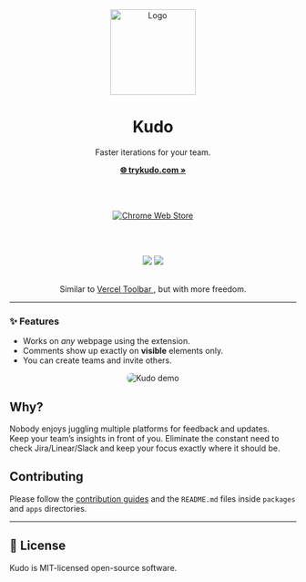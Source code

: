 <div align="center">
  <img 
    width="150" 
    height="150" 
    src="https://github.com/user-attachments/assets/1a92c695-091a-412f-85f1-e35021818754" 
    alt="Logo"
  />
  <h1><b>Kudo</b></h1>
  <p>Faster iterations for your team.</p>
  
  <a href="https://trykudo.com"><strong>🌐 trykudo.com »</strong></a>
  
  <br /><br />
  
  <a href="https://chromewebstore.google.com/detail/start-discussions-on-any/opjhfmikhimgkhkhaoallkipjimkpmma">
    <img alt="Chrome Web Store" src="https://img.shields.io/badge/Download-Chrome-blue?logo=googlechrome&style=for-the-badge" />
  </a>

  <br /><br />
  
  <img src="https://img.shields.io/badge/status-public%20beta-yellow?style=for-the-badge" />
  <img src="https://img.shields.io/github/license/tareqrafed/kudo?style=for-the-badge" />

</div>

<br />

<p align="center">
  Similar to 
  <a href="https://vercel.com/docs/workflow-collaboration/vercel-toolbar">
    Vercel Toolbar
  </a>, but with more freedom.
</p>

---

### ✨ Features

- Works on *any* webpage using the extension.
- Comments show up exactly on **visible** elements only.
- You can create teams and invite others.

<p align="center">
  <img 
    src="https://github.com/user-attachments/assets/641943e8-1449-4cd4-b682-1d70e92daa6e" 
    alt="Kudo demo" 
    style="max-width: 100%; border-radius: 8px;" 
  />
</p>

## Why?

Nobody enjoys juggling multiple platforms for feedback and updates.  
Keep your team’s insights in front of you. Eliminate the constant need to check Jira/Linear/Slack and keep your focus exactly where it should be.

## Contributing

Please follow the [contribution guides](https://trykudo.com) and the `README.md` files inside `packages` and `apps` directories.

---

## 📄 License

Kudo is MIT-licensed open-source software.

